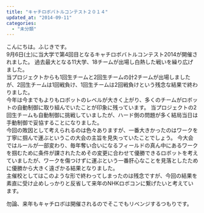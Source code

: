 ```yaml
---
title: "キャチロボバトルコンテスト２０１４"
updated_at: "2014-09-11"
categories: 
  - "未分類"
---
```


こんにちは。ふじきです。  
9月6日(土)に当大学で第4回目となるキャチロボバトルコンテスト2014が開催されました。 過去最大となる11大学、18チームが出場し白熱した戦いを繰り広げました。  
当プロジェクトからも1回生チームと2回生チームの計2チームが出場しましたが、2回生チームは1回戦負け、1回生チームは2回戦負けという残念な結果で終わりました。  
今年は今までもよりもロボットのレベルが大きく上がり、多くのチームがロボットの自動制御に取り組んでいたことが印象に残っています。 当プロジェクトの2回生チームも自動制御に挑戦していましたが、ハード側の問題が多く結局当日は手動制御で妥協することになりました。  
今回の敗因として考えられるのは色々ありますが、一番大きかったのはワークを丁寧に掴んで運ぶというこの大会の主旨を見失っていたことでしょう。 今大会ではルールが一部変わり、毎年奪い合いになるフィールドの真ん中にあるワークを掴むために条件が課されたためその変更に合わせて優勝できるロボットを考えていましたが、ワークを傷つけずに運ぶという一番肝心なことを見落としたために優勝から大きく遠ざかる結果となりました。  
主催校としてはこのような形で終わってしまったのは残念ですが、今回の結果を素直に受け止めしっかりと反省して来年のNHKロボコンに繋げたいと考えています。

勿論、来年もキャチロボは開催されるのでそこでもリベンジするつもりです。
